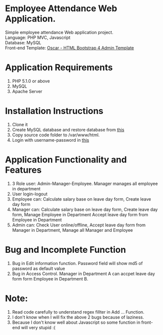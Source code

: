 # Employee Attendance Web Application.
Simple employee attendance Web application project.
</br>
Language: PHP MVC, Javascript
</br>
Database: MySQL
</br>
Front-end Template: [Oscar - HTML Bootstrap 4 Admin Template](https://themeforest.net/item/oscar-the-ultimate-bootstrap-admin-template/20324506)

# Application Requirements
1. PHP 5.1.0 or above
2. MySQL
3. Apache Server

# Installation Instructions
1. Clone it
2. Create MySQL database and restore database from [this](/backup_db.sql)
3. Copy source code folder to /var/www/html.
4. Login with username-password in [this](/username-password.txt)

# Application Functionality and Features
1. 3 Role user: Admin-Manager-Employee. Manager manages all employee in department
2. User login-logout
3. Employee can: Calculate salary base on leave day form, Create leave day form
4. Manager can: Calculate salary base on leave day form, Create leave day form, Manage Employee in Department Accept leave day form from Employee in Department
5. Admin can: Check User online/offline, Accept leave day form from Manager in Department, Manage all Manager and Employee

# Bug and Incomplete Function
1. Bug in Edit information function. Password field will show md5 of password as default value
2. Bug in Access Control. Manager in Department A can accpet leave day form form Employee in Department B.

# Note:
1. Read code carefully to understand regex fillter in Add ... Function.
2. I don't know when I will fix the above 2 bugs because of laziness.
3. Because I don't know well about Javascript so some function in front-end will very stupid :( 
